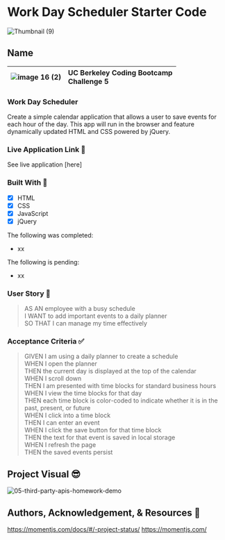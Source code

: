# Work Day Scheduler Starter Code


![Thumbnail (9)](https://user-images.githubusercontent.com/77648727/109594170-30c17f00-7ac7-11eb-935f-63659f27e422.png)


## Name

 |![image 16 (2)](https://user-images.githubusercontent.com/77648727/108654344-54f4de80-747d-11eb-9a16-12318f82e4a8.png)|  UC Berkeley Coding Bootcamp <br>  Challenge 5 |
|---|:---| 

### Work Day Scheduler

Create a simple calendar application that allows a user to save events for each hour of the day. This app will run in the browser and feature dynamically updated HTML and CSS powered by jQuery.

### Live Application Link 👀
See live application [here]

### Built With 🧰
- [x] HTML
- [x] CSS
- [x] JavaScript
- [x] jQuery

The following was completed:

- xx

The following is pending:

- xx

### User Story 📖
> AS AN employee with a busy schedule   
> I WANT to add important events to a daily planner   
> SO THAT I can manage my time effectively   

### Acceptance Criteria ✅
> GIVEN I am using a daily planner to create a schedule   
> WHEN I open the planner   
> THEN the current day is displayed at the top of the calendar   
> WHEN I scroll down   
> THEN I am presented with time blocks for standard business hours   
> WHEN I view the time blocks for that day   
> THEN each time block is color-coded to indicate whether it is in the past, present, or future   
> WHEN I click into a time block   
> THEN I can enter an event   
> WHEN I click the save button for that time block   
> THEN the text for that event is saved in local storage   
> WHEN I refresh the page   
> THEN the saved events persist   


## Project Visual 😎
![05-third-party-apis-homework-demo](https://user-images.githubusercontent.com/77648727/109749055-cbd15c00-7b8e-11eb-8094-1444b7ff92f4.gif)

## Authors, Acknowledgement, & Resources 🤝

https://momentjs.com/docs/#/-project-status/
https://momentjs.com/
